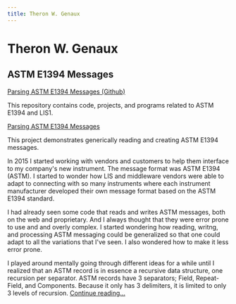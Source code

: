 ```yaml
---
title: Theron W. Genaux
---
```


# Theron W. Genaux

## ASTM E1394 Messages

[Parsing ASTM E1394 Messages (Github)](https://github.com/twgenaux/tgenaux-ASTM-LIS) 

This repository contains code, projects, and programs related to ASTM E1394 and LIS1.

[Parsing ASTM E1394 Messages](https://twgenaux.github.io/ASTME1394MessagParsing/ASTME1394MessagParsing)  

This project demonstrates generically reading and creating ASTM  E1394 messages. 

In 2015 I started working with vendors and customers to help them interface to my company's new instrument. The message format was ASTM E1394 (ASTM). I started to wonder how LIS and middleware vendors were able to adapt to connecting with so many instruments where each instrument manufacturer developed their own message format based on the ASTM E1394 standard.

I had already seen some code that reads and writes ASTM messages, both on the web and proprietary. And I always thought that they were error prone to use and and overly complex. I started  wondering how reading, writng, and processing ASTM messaging could be generalized so that one could adapt to all the variations that I've seen. I also wondered how to make it less error prone.

I played around mentally going through different ideas for a while until I realized that an ASTM record is in essence a recursive data structure, one recursion per separator. ASTM records have 3 separators; Field, Repeat-Field, and Components. Because it only has 3 delimiters, it is limited to only 3 levels of recursion. [Continue reading...](https://twgenaux.github.io/ASTME1394MessagParsing) 

